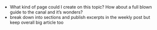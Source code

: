 - What kind of page could I create on this topic? How about a full blown guide to the canal and it’s wonders?
- break down into sections and publish excerpts in the weekly post but keep overall big article too